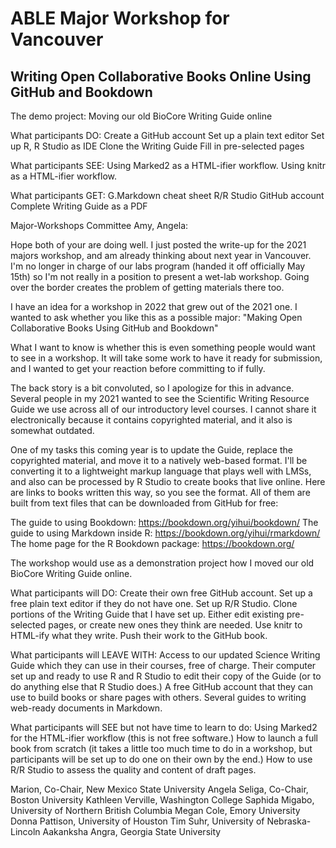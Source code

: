 # ABLE Major Workshop for Vancouver

## Writing Open Collaborative Books Online Using GitHub and Bookdown

The demo project: 
	Moving our old BioCore Writing Guide online

What participants DO:
	Create a GitHub account
	Set up a plain text editor
	Set up R, R Studio as IDE
	Clone the Writing Guide
	Fill in pre-selected pages

What participants SEE:
	Using Marked2 as a HTML-ifier workflow.
	Using knitr as a HTML-ifier workflow.

What participants GET:
	G.Markdown cheat sheet
	R/R Studio
	GitHub account
	Complete Writing Guide as a PDF

Major-Workshops Committee
Amy, Angela:

Hope both of your are doing well. I just posted the write-up for the 2021 majors workshop, and am already thinking about next year in Vancouver. I'm no longer in charge of our labs program (handed it off officially May 15th) so I'm not really in a position to present a wet-lab workshop. Going over the border creates the problem of getting materials there too. 

I have an idea for a workshop in 2022 that grew out of the 2021 one. I wanted to ask whether you like this as a possible major: 
	"Making Open Collaborative Books Using GitHub and Bookdown"

What I want to know is whether this is even something people would want to see in a workshop. It will take some work to have it ready for submission, and I wanted to get your reaction before committing to if fully.

The back story is a bit convoluted, so I apologize for this in advance. Several people in my 2021 wanted to see the Scientific Writing Resource Guide we use across all of our introductory level courses. I cannot share it electronically because it contains copyrighted material, and it also is somewhat outdated. 

One of my tasks this coming year is to update the Guide, replace the copyrighted material, and move it to a natively web-based format. I'll be converting it to a lightweight markup language that plays well with LMSs, and also can be processed by R Studio to create books that live online. Here are links to books written this way, so you see the format. All of them are built from text files that can be downloaded from GitHub for free:

The guide to using Bookdown: https://bookdown.org/yihui/bookdown/
The guide to using Markdown inside R: https://bookdown.org/yihui/rmarkdown/
The home page for the R Bookdown package: https://bookdown.org/


The workshop would use as a demonstration project how I moved our old BioCore Writing Guide online.

What participants will DO:
	Create their own free GitHub account.
	Set up a free plain text editor if they do not have one.
	Set up R/R Studio.
	Clone portions of the Writing Guide that I have set up.
	Either edit existing pre-selected pages, or create new ones they think are needed.
	Use knitr to HTML-ify what they write.
	Push their work to the GitHub book.

What participants will LEAVE WITH:
	Access to our updated Science Writing Guide which they can use in their courses, free of charge. 
	Their computer set up and ready to use R and R Studio to edit their copy of the Guide (or to do anything else that R Studio does.) 
	A free GitHub account that they can use to build books or share pages with others. 
	Several guides to writing web-ready documents in Markdown. 

What participants will SEE but not have time to learn to do:
	Using Marked2 for the HTML-ifier workflow (this is not free software.)
	How to launch a full book from scratch (it takes a little too much time to do in a workshop, but participants will be set up to do one on their own by the end.) 
	How to use R/R Studio to assess the quality and content of draft pages. 


 Marion, Co-Chair, New Mexico State University
Angela Seliga, Co-Chair, Boston University
Kathleen Verville, Washington College
Saphida Migabo, University of Northern British Columbia
Megan Cole, Emory University
Donna Pattison, University of Houston
Tim Suhr, University of Nebraska-Lincoln
Aakanksha Angra, Georgia State University

